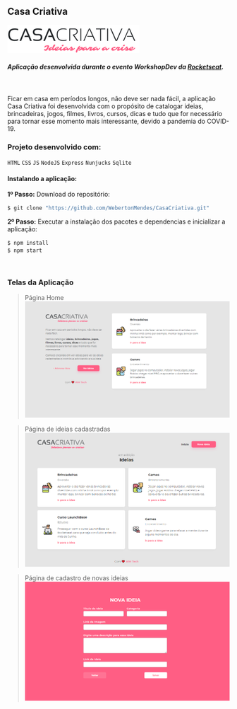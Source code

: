 ## Casa Criativa

![](https://github.com/WebertonMendes/CasaCriativa/blob/master/public/logo.png?raw=true)
<br>
##### Aplicação desenvolvida durante o evento WorkshopDev da <a href="https://rocketseat.com.br/" target="_blank">Rocketseat</a>.
<br>

Ficar em casa em períodos longos, não deve ser nada fácil, a aplicação Casa Criativa foi desenvolvida com o propósito de catalogar ideias, brincadeiras, jogos, filmes, livros, cursos, dicas e tudo que for necessário para tornar esse momento mais interessante, devido a pandemia do COVID-19.
<br>

### Projeto desenvolvido com:
`HTML` `CSS` `JS` `NodeJS` `Express` `Nunjucks` `Sqlite`
<br>
#### Instalando a aplicação:

**1º Passo:** Download do repositório:
```sh
$ git clone "https://github.com/WebertonMendes/CasaCriativa.git"
```

**2º Passo:** Executar a instalação dos pacotes e dependencias e inicializar a aplicação:
```sh
$ npm install
$ npm start
```
<br>

### Telas da Aplicação

> Página Home
![](https://github.com/WebertonMendes/CasaCriativa/blob/master/README/HomePage.PNG?raw=true)<br>

> Página de ideias cadastradas
![](https://github.com/WebertonMendes/CasaCriativa/blob/master/README/IdeiasPage.PNG?raw=true)<br>

> Página de cadastro de novas ideias
![](https://github.com/WebertonMendes/CasaCriativa/blob/master/README/AdicionarIdeiaPage.PNG?raw=true)<br>